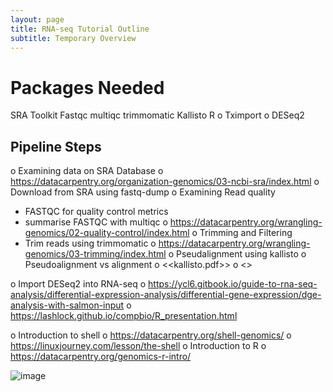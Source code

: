```yaml
---
layout: page
title: RNA-seq Tutorial Outline
subtitle: Temporary Overview
---
```



# Packages Needed
SRA Toolkit
Fastqc
multiqc 
trimmomatic 
Kallisto
R
o	Tximport
o	DESeq2
 
 
## Pipeline Steps
o	Examining data on SRA Database
o	https://datacarpentry.org/organization-genomics/03-ncbi-sra/index.html
o	Download from SRA using fastq-dump 
o	Examining Read quality 
- FASTQC for quality control metrics
- summarise FASTQC with multiqc
o	https://datacarpentry.org/wrangling-genomics/02-quality-control/index.html
o	Trimming and Filtering 
- Trim reads using trimmomatic 
o	https://datacarpentry.org/wrangling-genomics/03-trimming/index.html
o	Pseudalignment using kallisto
o	Pseudoalignment vs alignment
o	<<kallisto.pdf>>
o	<<kallisto and pseudoalignment.pdf>>
 
o	Import DESeq2 into RNA-seq 
o	https://ycl6.gitbook.io/guide-to-rna-seq-analysis/differential-expression-analysis/differential-gene-expression/dge-analysis-with-salmon-input
o	https://lashlock.github.io/compbio/R_presentation.html
 
 
o	Introduction to shell 
o	https://datacarpentry.org/shell-genomics/
o	https://linuxjourney.com/lesson/the-shell
o	Introduction to R
o	https://datacarpentry.org/genomics-r-intro/
 
 
![image](https://user-images.githubusercontent.com/36276388/210190260-2791ecfc-c01b-415a-82ed-4c4256f561d4.png)
